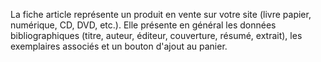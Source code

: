 La fiche article représente un produit en vente sur votre site (livre papier, numérique, CD, DVD, etc.). Elle présente en général les données bibliographiques (titre, auteur, éditeur, couverture, résumé, extrait), les exemplaires associés et un bouton d'ajout au panier.